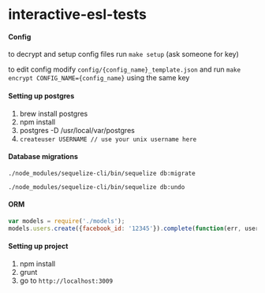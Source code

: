 interactive-esl-tests
=====================

#### Config
to decrypt and setup config files run `make setup` (ask someone for key)

to edit config modify `config/{config_name}_template.json` and run `make encrypt CONFIG_NAME={config_name}` using the same key


#### Setting up postgres

1. brew install postgres
2. npm install
3. postgres -D /usr/local/var/postgres
4. `createuser USERNAME // use your unix username here`

#### Database migrations
`./node_modules/sequelize-cli/bin/sequelize db:migrate`

`./node_modules/sequelize-cli/bin/sequelize db:undo`

#### ORM

```javascript
var models = require('./models');
models.users.create({facebook_id: '12345'}).complete(function(err, user) { ... });
```

#### Setting up project
1. npm install
2. grunt
3. go to `http://localhost:3009`
